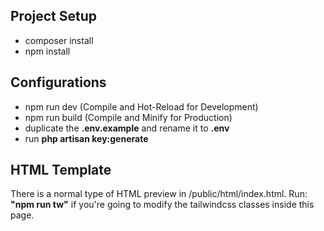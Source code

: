 ## Project Setup

- composer install
- npm install

## Configurations
- npm run dev (Compile and Hot-Reload for Development)
- npm run build (Compile and Minify for Production)
- duplicate the **.env.example** and rename it to **.env**
- run **php artisan key:generate**

## HTML Template
There is a normal type of HTML preview in /public/html/index.html.
Run: **"npm run tw"** if you're going to modify the tailwindcss classes inside this page.
